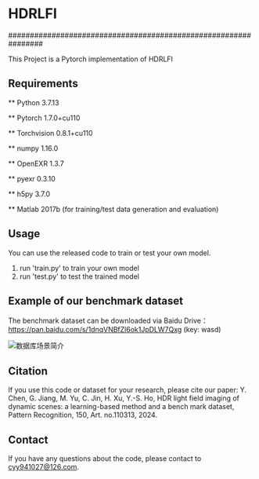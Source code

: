 # HDRLFI
################################################################

This Project is a Pytorch implementation of HDRLFI

## Requirements
** Python  3.7.13

** Pytorch  1.7.0+cu110

** Torchvision  0.8.1+cu110

** numpy  1.16.0 

** OpenEXR  1.3.7

** pyexr  0.3.10

** h5py  3.7.0

** Matlab  2017b (for training/test data generation and evaluation)

## Usage
You can use the released code to train or test your own model.

1. run 'train.py' to train your own model
2. run 'test.py' to test the trained model

## Example of our benchmark dataset

The benchmark dataset can be downloaded  via Baidu Drive：https://pan.baidu.com/s/1dnqVNBfZl6ok1JpDLW7Qxg (key: wasd)

![数据库场景简介](https://github.com/YeyaoChen/HDRLFI/assets/75985087/f9975ae2-0119-4f62-88b0-879acb910f34)

## Citation
If you use this code or dataset for your research, please cite our paper: Y. Chen, G. Jiang, M. Yu, C. Jin, H. Xu, Y.-S. Ho, HDR light field imaging of dynamic scenes: a learning-based method and a bench
mark dataset, Pattern Recognition, 150, Art. no.110313, 2024. 

## Contact
If you have any questions about the code, please contact to cyy941027@126.com.




